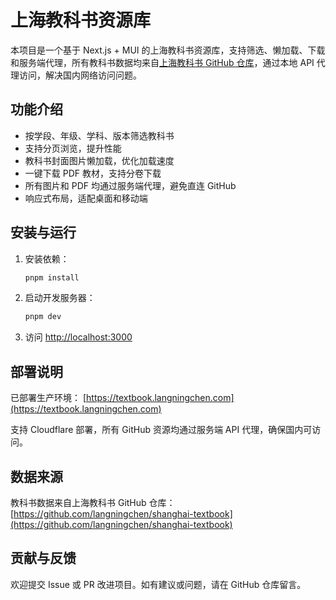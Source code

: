 # 上海教科书资源库

本项目是一个基于 Next.js + MUI 的上海教科书资源库，支持筛选、懒加载、下载和服务端代理，所有教科书数据均来自[上海教科书 GitHub 仓库](https://github.com/langningchen/ShanghaiTextbook)，通过本地 API 代理访问，解决国内网络访问问题。

## 功能介绍

- 按学段、年级、学科、版本筛选教科书
- 支持分页浏览，提升性能
- 教科书封面图片懒加载，优化加载速度
- 一键下载 PDF 教材，支持分卷下载
- 所有图片和 PDF 均通过服务端代理，避免直连 GitHub
- 响应式布局，适配桌面和移动端

## 安装与运行

1. 安装依赖：

	```bash
	pnpm install
	```

2. 启动开发服务器：

	```bash
	pnpm dev
	```

3. 访问 [http://localhost:3000](http://localhost:3000)


## 部署说明

已部署生产环境： [https://textbook.langningchen.com](https://textbook.langningchen.com)

支持 Cloudflare 部署，所有 GitHub 资源均通过服务端 API 代理，确保国内可访问。

## 数据来源

教科书数据来自上海教科书 GitHub 仓库：[https://github.com/langningchen/shanghai-textbook](https://github.com/langningchen/shanghai-textbook)

## 贡献与反馈

欢迎提交 Issue 或 PR 改进项目。如有建议或问题，请在 GitHub 仓库留言。
